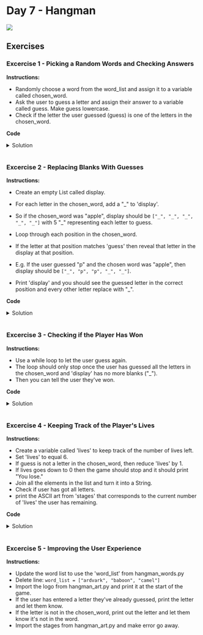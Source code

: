 # Day 7 - Hangman

![](hangman.gif)




## Exercises
### Excercise 1 - Picking a Random Words and Checking Answers
**Instructions:**
- Randomly choose a word from the word_list and assign it to a variable called chosen_word.
- Ask the user to guess a letter and assign their answer to a variable called guess. Make guess lowercase.
- Check if the letter the user guessed (guess) is one of the letters in the chosen_word.


**Code**
<details><summary>Solution</summary>
<p>

```Python
import random

chosen_word = random.choice(word_list)

guess = input("Guess a letter: ").lower()

for letter in chosen_word:
  if letter == guess:
    print("Right")
  else:
    print("Wrong")
```

</p>
</details>

#

### Excercise 2 - Replacing Blanks With Guesses
**Instructions:**
- Create an empty List called display.
- For each letter in the chosen_word, add a "_" to 'display'.
- So if the chosen_word was "apple", display should be `["_", "_", "_", "_", "_"]` with 5 "_" representing each letter to guess. 

- Loop through each position in the chosen_word.
- If the letter at that position matches 'guess' then reveal that letter in the display at that position.
- E.g. If the user guessed "p" and the chosen word was "apple", then display should be `["_", "p", "p", "_", "_"]`.

- Print 'display' and you should see the guessed letter in the correct position and every other letter replace with "_".

**Code**
<details><summary>Solution</summary>
<p>

```Python
import random

word_list = ["aardvark", "baboon", "camel"]

chosen_word = random.choice(word_list)

#Testing code
print(f'Pssst, the solution is {chosen_word}.')

display = []

for letter in chosen_word:
  display += "_"
print(display)

guess = input("Guess a letter: ").lower()

for position in range(len(chosen_word)):
  letter = chosen_word[position]
  if letter == guess:
    display[position] = letter
print(display)
```

</p>
</details>

#

### Excercise 3 - Checking if the Player Has Won 
**Instructions:**
- Use a while loop to let the user guess again. 
- The loop should only stop once the user has guessed all the letters in the chosen_word and 'display' has no more blanks ("_"). 
- Then you can tell the user they've won.

**Code**
<details><summary>Solution</summary>
<p>

```Python
import random

word_list = ["aardvark", "baboon", "camel"]

chosen_word = random.choice(word_list)

#Testing code
print(f'Pssst, the solution is {chosen_word}.')

display = []

for letter in chosen_word:
  display += "_"

end_of_game = False

while end_of_game != True:
  guess = input("Guess a letter: ").lower()
  for position in range(word_length):
      letter = chosen_word[position]
      print(f"Current position: {position}\n Current letter: {letter}\n Guessed letter: {guess}")
      if letter == guess:
          display[position] = letter
      
  print(display)

  if "_" not in display:
    end_of_game = True
    print("You Win!")
```

</p>
</details>

#

### Excercise 4 - Keeping Track of the Player's Lives
**Instructions:**
- Create a variable called 'lives' to keep track of the number of lives left. 
- Set 'lives' to equal 6.
- If guess is not a letter in the chosen_word, then reduce 'lives' by 1. 
- If lives goes down to 0 then the game should stop and it should print "You lose."
- Join all the elements in the list and turn it into a String.
- Check if user has got all letters.
- print the ASCII art from 'stages' that corresponds to the current number of 'lives' the user has remaining.

**Code**
<details><summary>Solution</summary>
<p>

```Python
import random

stages = ['''
  +---+
  |   |
  O   |
 /|\  |
 / \  |
      |
=========
''', '''
  +---+
  |   |
  O   |
 /|\  |
 /    |
      |
=========
''', '''
  +---+
  |   |
  O   |
 /|\  |
      |
      |
=========
''', '''
  +---+
  |   |
  O   |
 /|   |
      |
      |
=========''', '''
  +---+
  |   |
  O   |
  |   |
      |
      |
=========
''', '''
  +---+
  |   |
  O   |
      |
      |
      |
=========
''', '''
  +---+
  |   |
      |
      |
      |
      |
=========
''']

end_of_game = False
word_list = ["ardvark", "baboon", "camel"]
chosen_word = random.choice(word_list)
word_length = len(chosen_word)

lives = 6

#Testing code
print(f'Pssst, the solution is {chosen_word}.')

display = []
for _ in range(word_length):
    display += "_"

while not end_of_game:
  guess = input("Guess a letter: ").lower()

  #Check guessed letter
  for position in range(word_length):
      letter = chosen_word[position]
      if letter == guess:
          display[position] = letter

  if guess not in chosen_word:
      lives -= 1
      if lives == 0:
          end_of_game = True
          print("You lose.")

  #Join all the elements in the list and turn it into a String.
  print(f"{' '.join(display)}")

  #Check if user has got all letters.
  if "_" not in display:
      end_of_game = True
      print("You win.")

  print(stages[lives])
```

</p>
</details>

#

### Excercise 5 - Improving the User Experience
**Instructions:**
- Update the word list to use the 'word_list' from hangman_words.py
- Delete line: `word_list = ["ardvark", "baboon", "camel"]`
- Import the logo from hangman_art.py and print it at the start of the game.
- If the user has entered a letter they've already guessed, print the letter and let them know.
- If the letter is not in the chosen_word, print out the letter and let them know it's not in the word.
- Import the stages from hangman_art.py and make error go away.

#
